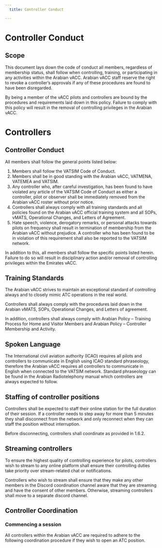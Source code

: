```yaml
---
  title: Controller Conduct

---
```

# Controller Conduct
## Scope
This document lays down the code of conduct all members, regardless of membership status, shall follow when controlling, training, or participating in any activities within the Arabian vACC. Arabian vACC staff reserve the right to revoke a controller’s approvals if any of these procedures are found to have been disregarded.

By being a member of the vACC pilots and controllers are bound by the procedures and requirements laid down in this policy. Failure to comply with this policy will result in the removal of controlling privileges in the Arabian vACC.
 
# Controllers
## Controller Conduct
All members shall follow the general points listed below:

1.	Members shall follow the VATSIM Code of Conduct.
2.	Members shall be in good standing with the Arabian vACC, VATMENA, VATEMEA and VATSIM.
3.	Any controller who, after careful investigation, has been found to have violated any article of the VATSIM Code of Conduct as either a controller, pilot or observer shall be immediately removed from the Arabian vACC roster without prior notice.
4.	Controllers shall always comply with all training standards and all policies found on the Arabian vACC official training system and all SOPs, vMATS, Operational Changes, and Letters of Agreement.
5.	Hate speech, violence, derogatory remarks, or personal attacks towards pilots on frequency shall result in termination of membership from the Arabian vACC without prejudice. A controller who has been found to be in violation of this requirement shall also be reported to the VATSIM network. 

In addition to this, all members shall follow the specific points listed herein. Failure to do so will result in disciplinary action and/or removal of controlling privileges within the Emirates vACC.

## Training Standards
The Arabian vACC strives to maintain an exceptional standard of controlling always and to closely mimic ATC operations in the real world.

Controllers shall always comply with the procedures laid down in the Arabian vMATS, SOPs, Operational Changes, and Letters of agreement. 

In addition, controllers shall always comply with Arabian Policy – Training Process for Home and Visitor Members and Arabian Policy – Controller Membership and Activity. 

## Spoken Language
The International civil aviation authority (ICAO) requires all pilots and controllers to communicate in English using ICAO standard phraseology, therefore the Arabian vACC requires all controllers to communicate in English when connected to the VATSIM network. Standard phraseology can be found in the Arabian Radiotelephony manual which controllers are always expected to follow.

## Staffing of controller positions
Controllers shall be expected to staff their online station for the full duration of their session. If a controller needs to step away for more than 5 minutes they shall disconnect from the network and only reconnect when they can staff the position without interruption.

Before disconnecting, controllers shall coordinate as provided in 1.6.2.

## Streaming controllers
To ensure the highest quality of controlling experience for pilots, controllers wish to stream to any online platform shall ensure their controlling duties take priority over stream-related chat or notifications.

Controllers who wish to stream shall ensure that they make any other members in the Discord coordination channel aware that they are streaming and have the consent of other members. Otherwise, streaming controllers shall move to a separate discord channel.

## Controller Coordination
### Commencing a session
All controllers within the Arabian vACC are required to adhere to the following coordination procedure if they wish to open an ATC position. 


